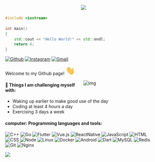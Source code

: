 <p align="center">
  <img src="https://github.com/thompsonemerson/thompsonemerson/raw/master/cover-thompson.png" />
</p>

```c++
#include <iostream>

int main()
{
    std::cout << "Hello World!" << std::endl;
    return 0;
}
```

[![Github](https://img.shields.io/badge/-Github-000?style=flat&logo=Github&logoColor=white)](https://github.com/sixRrs)
[![Instagram](https://img.shields.io/badge/-Instagram-000?style=flat&logo=instagram&logoColor=blank)](https://www.instagram.com/choes.cn/)
[![Gmail](https://img.shields.io/badge/-Gmail-000?style=flat&logo=Gmail&logoColor=white)](mailto:l111il@163.com)

Welcome to my Github page! <img src="https://raw.githubusercontent.com/ABSphreak/ABSphreak/master/gifs/Hi.gif" width="30px">

<img align="right" alt="img" src="https://pa1.narvii.com/6580/8098c6e9207376889eeb0532d9f5a0723c4d73f5_hq.gif" width="50%" />

#### :muscle: Things I am challenging myself with:
- Waking up earlier to make good use of the day
- Coding at least 4 hours a day
- Exercising 3 days a week

#### computer: Programming languages and tools: 
<p>
  
![C++](https://img.shields.io/badge/-C++-000000?style=flat&logo=c%2B%2B)
![Go](https://img.shields.io/badge/-Go-000000?style=flat&logo=go)
![Flutter](https://img.shields.io/badge/-Flutter-000000?style=flat&logo=flutter)
![Vue.js](https://img.shields.io/badge/-Vue-000000?style=flat&logo=Vue.js)
![ReactNative](https://img.shields.io/badge/-ReactNative-000000?style=flat&logo=react)
![JavaScript](https://img.shields.io/badge/-JavaScript-000000?style=flat&logo=javascript)
![HTML](https://img.shields.io/badge/-HTML-000000?style=flat&logo=html5)
![CSS](https://img.shields.io/badge/-CSS-000000?style=flat&logo=css3)
![Node](https://img.shields.io/badge/-Node-000000?style=flat&logo=node.js)
![Linux](https://img.shields.io/badge/-Linux-000000?style=flat&logo=Linux&logoColor=FCC624)
![Docker](https://img.shields.io/badge/-Docker-000000?style=flat&logo=docker)
![Android](https://img.shields.io/badge/-Android-000000?style=flat&logo=android)
![Dart](https://img.shields.io/badge/-Dart-000000?style=flat&logo=dart)
![MySQL](https://img.shields.io/badge/-MySQL-000000?style=flat&logo=mysql)
![Redis](https://img.shields.io/badge/-Redis-000000?style=flat&logo=redis)
![Git](https://img.shields.io/badge/-Git-000000?style=flat&logo=git)
![Nginx](https://img.shields.io/badge/-Nginx-000000?style=flat&logo=nginx)
  
</p>
<img width="50%" align="left" src="https://github-readme-stats.vercel.app/api?username=sixRrs&show_icons=true&hide_border=true" />
